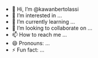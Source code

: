 - 👋 Hi, I’m @kawanbertolassi
- 👀 I’m interested in ...
- 🌱 I’m currently learning ...
- 💞️ I’m looking to collaborate on ...
- 📫 How to reach me ...
- 😄 Pronouns: ...
- ⚡ Fun fact: ...

<!---
kawanbertolassi/kawanbertolassi is a ✨ special ✨ repository because its `README.md` (this file) appears on your GitHub profile.
You can click the Preview link to take a look at your changes.
--->

